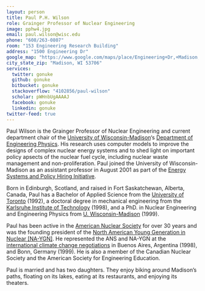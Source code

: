```yaml
---
layout: person
title: Paul P.H. Wilson
role: Grainger Professor of Nuclear Engineering
image: pphw4.jpg
email: paul.wilson@wisc.edu
phone: "608/263-0807"
room: "153 Engineering Research Building"
address: "1500 Engineering Dr"
google_map: "https://www.google.com/maps/place/Engineering+Dr,+Madison,+WI+53706/@43.0722638,-89.4132024,17z/data=!4m5!3m4!1s0x8807acc6ec542427:0x8e97163cfd1719a0!8m2!3d43.0722638!4d-89.4110137"
city_state_zip: "Madison, WI 53706"
services:
  twitter: gonuke
  github: gonuke
  bitbucket: gonuke
  stackoverflow: "4102856/paul-wilson"
  scholar: pWHnbUgAAAAJ
  facebook: gonuke
  linkedin: gonuke
twitter-feed: true
---
```


Paul Wilson is the Grainger Professor of Nuclear Engineering and current
department chair of the [University of Wisconsin-Madison](http://www.wisc.edu)‘s
[Department of Engineering Physics](http://www.engr.wisc.edu/ep). His research
uses computer models to improve the designs of complex nuclear energy systems
and to shed light on important policy apsects of the nuclear fuel cycle,
including nuclear waste management and non-proliferation. Paul joined the
University of Wisconsin-Madison as an assistant professor in August 2001 as part
of the [Energy Systems and Policy Hiring
Initiative](https://facstaff.provost.wisc.edu/cluster-hiring-initiative/). 

Born in Edinburgh, Scotland, and raised in Fort Saskatchewan, Alberta, Canada,
Paul has a Bachelor of Applied Science from the [University of
Toronto](https://www.utoronto.ca) (1992), a doctoral degree in mechanical
engineering from the [Karlsruhe Institute of Technology](https://www.kit.edu)
(1998), and a PhD. in Nuclear Engineering and Engineering Physics from [U.
Wisconsin-Madison](https://www.wisc.edu) (1999).

Paul has been active in the [American Nuclear Society](https://www.ans.org) for
over 30 years and was the founding president of the [North American Young
Generation in Nuclear [NA-YGN]](https://www.naygn.org). He represented the ANS
and NA-YGN at the [international climate change negotiations](http://unfccc.int)
in Buenos Aires, Argentina (1998), and Bonn, Germany (1999). He is also a member
of the Canadian Nuclear Society and the American Society for Engineering
Education.

Paul is married and has two daughters. They enjoy biking around Madison’s paths,
floating on its lakes, eating at its restaurants, and enjoying its theaters.